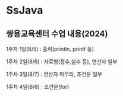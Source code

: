 # SsJava
## 쌍용교육센터 수업 내용(2024)

1주차 1일(8/5) : 출력(println, printf 등)

1주차 2일(8/6) : 자료형(정수,실수 등), 연산자 일부

1주차 3일(8/7) : 연산자 마무리, 조건문 일부

1주차 4일(8/8) : 조건문(for)

